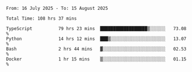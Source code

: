<!--START_SECTION:waka-->

```abap
From: 16 July 2025 - To: 15 August 2025

Total Time: 108 hrs 37 mins

TypeScript          79 hrs 23 mins  ██████████████████▒░░░░░░   73.08 %
Python              14 hrs 12 mins  ███▒░░░░░░░░░░░░░░░░░░░░░   13.07 %
Bash                2 hrs 44 mins   ▓░░░░░░░░░░░░░░░░░░░░░░░░   02.53 %
Docker              1 hr 15 mins    ▒░░░░░░░░░░░░░░░░░░░░░░░░   01.15 %
```

<!--END_SECTION:waka-->
